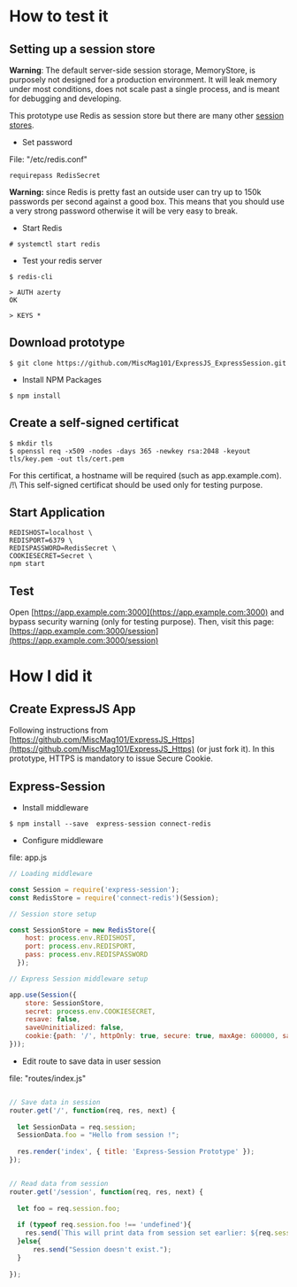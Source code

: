 
# How to test it

## Setting up a session store

**Warning**: The default server-side session storage, MemoryStore, is purposely not designed for a production environment. It will leak memory under most conditions, does not scale past a single process, and is meant for debugging and developing.

This prototype use Redis as session store but there are many other [session stores](https://github.com/expressjs/session#compatible-session-stores).

* Set password

File: "/etc/redis.conf"

```
requirepass RedisSecret
```

**Warning:** since Redis is pretty fast an outside user can try up to 150k passwords per second against a good box. This means that you should use a very strong password otherwise it will be very easy to break.

* Start Redis

```console
# systemctl start redis
```

* Test your redis server

```console
$ redis-cli

> AUTH azerty
OK

> KEYS *
```

## Download prototype

```console
$ git clone https://github.com/MiscMag101/ExpressJS_ExpressSession.git
```

* Install NPM Packages

```console
$ npm install
```

## Create a self-signed certificat

```console
$ mkdir tls
$ openssl req -x509 -nodes -days 365 -newkey rsa:2048 -keyout tls/key.pem -out tls/cert.pem
```

For this certificat, a hostname will be required (such as app.example.com).
/!\ This self-signed certificat should be used only for testing purpose.

## Start Application

```console
REDISHOST=localhost \
REDISPORT=6379 \
REDISPASSWORD=RedisSecret \
COOKIESECRET=Secret \
npm start
```

## Test

Open [https://app.example.com:3000](https://app.example.com:3000) and bypass security warning (only for testing purpose).
Then, visit this page: [https://app.example.com:3000/session](https://app.example.com:3000/session)


# How I did it

## Create ExpressJS App

Following instructions from [https://github.com/MiscMag101/ExpressJS_Https](https://github.com/MiscMag101/ExpressJS_Https) (or just fork it).
In this prototype, HTTPS is mandatory to issue Secure Cookie.

## Express-Session

* Install middleware

```console
$ npm install --save  express-session connect-redis
```

* Configure middleware

file: app.js

```javascript
// Loading middleware

const Session = require('express-session');
const RedisStore = require('connect-redis')(Session);

// Session store setup

const SessionStore = new RedisStore({
    host: process.env.REDISHOST,
    port: process.env.REDISPORT,
    pass: process.env.REDISPASSWORD
  });

// Express Session middleware setup

app.use(Session({
    store: SessionStore,
    secret: process.env.COOKIESECRET,
    resave: false,
    saveUninitialized: false,
    cookie:{path: '/', httpOnly: true, secure: true, maxAge: 600000, sameSite: 'strict'}
}));
```

* Edit route to save data in user session

file: "routes/index.js"

```javascript

// Save data in session
router.get('/', function(req, res, next) {
  
  let SessionData = req.session;
  SessionData.foo = "Hello from session !";
  
  res.render('index', { title: 'Express-Session Prototype' });
});


// Read data from session
router.get('/session', function(req, res, next) {
  
  let foo = req.session.foo;
  
  if (typeof req.session.foo !== 'undefined'){
    res.send(`This will print data from session set earlier: ${req.session.foo}`);
  }else{
      res.send("Session doesn't exist.");
  }
  
});
```
